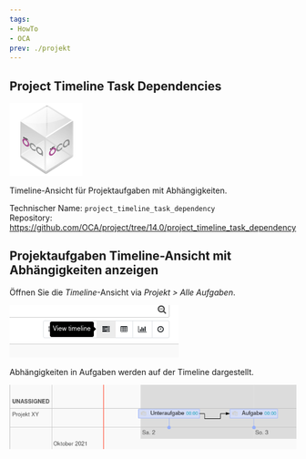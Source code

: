 ```yaml
---
tags:
- HowTo
- OCA
prev: ./projekt
---
```

## Project Timeline Task Dependencies
![icon_oca_app](assets/icon_oca_app.png)

Timeline-Ansicht für Projektaufgaben mit Abhängigkeiten.

Technischer Name: `project_timeline_task_dependency`\
Repository: <https://github.com/OCA/project/tree/14.0/project_timeline_task_dependency>

## Projektaufgaben Timeline-Ansicht mit Abhängigkeiten anzeigen

Öffnen Sie die *Timeline*-Ansicht via *Projekt > Alle Aufgaben*.

![](assets/Project%20Timeline%20View%20task%20timeline.png)

Abhängigkeiten in Aufgaben werden auf der Timeline dargestellt.

![](assets/Project%20Timeline%20Task%20Dependencies%20View.png)